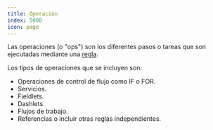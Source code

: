 ```yaml
---
title: Operación
index: 5000
icon: page
---
```


Las operaciones (o "ops") son los diferentes pasos o tareas que son ejecutadas
mediante una [regla](concepts/rule).

Los tipos de operaciones que se incluyen son:

- Operaciones de control de flujo como IF o FOR.
- Servicios.
- Fieldlets.
- Dashlets.
- Flujos de trabajo.
- Referencias o incluir otras reglas independientes.